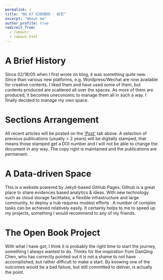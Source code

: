 ```yaml
---
permalink: /
title: "NO.67 红砖胡同 - 前言"
excerpt: "About me"
author_profile: true
redirect_from: 
  - /about/
  - /about.html
---
```


A Brief History
======
Since 02/18/05 when I first wrote on blog, it was something quite new. Since than various new platforms, e.g. Wordpress/Wechat are now available for creative contents. I liked them and have used some of them, but contents produced are scattered all over the spaces. As more of them are produced, it becomes uneconomic to manage them all in such a way. I finally decided to manage my own space.


Sections Arrangement
======
All recent articles will be posted on the ['Post'](/year-archive/) tab above. A selection of previous publications (usually > 2 years) will be digitally stamped, that means those stamped get a DOI number and I will not be able to change the document in any way. The copy right is maintained and the publications are permenant. 


A Data-driven Space 
======
This is a website powered by Jekyll-based GitHub Pages. Github is a great place to share evidences based analytics & ideas. With new technology such as cloud storage facilitates, a flexible infrastructure and large community, to deploy a hub requires modest efforts . A number of complex tasks can be achieved relatively easily. It certainly helps to me to speed up my projects, something I would recommend to any of my friends.


The Open Book Project
======
With what I have got, I think it is probably the right time to start the journey, something I always wanted to do. Thinks for the inspiration from DanQing Chen, who has correctly pointed out it is not a shame to not have accomplished, but rather difficult to make a start. By knowing one of the outcomes would be a bad failure, but still committed to deliver, is actually the point. 

